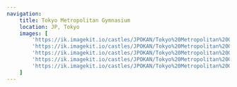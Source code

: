 ```yaml
---
navigation:
    title: Tokyo Metropolitan Gymnasium
    location: JP, Tokyo
    images: [
        'https://ik.imagekit.io/castles/JPOKAN/Tokyo%20Metropolitan%20Gymnasium/2Z7A0436.webp?updatedAt=1727370817042',
        'https://ik.imagekit.io/castles/JPOKAN/Tokyo%20Metropolitan%20Gymnasium/2Z7A0440.webp?updatedAt=1727370816518',
        'https://ik.imagekit.io/castles/JPOKAN/Tokyo%20Metropolitan%20Gymnasium/2Z7A0488.webp?updatedAt=1727370820728',
        'https://ik.imagekit.io/castles/JPOKAN/Tokyo%20Metropolitan%20Gymnasium/2Z7A0500.webp?updatedAt=1727370820818',
        'https://ik.imagekit.io/castles/JPOKAN/Tokyo%20Metropolitan%20Gymnasium/2Z7A0680.webp?updatedAt=1727370816130'
    ]
---
```

#
